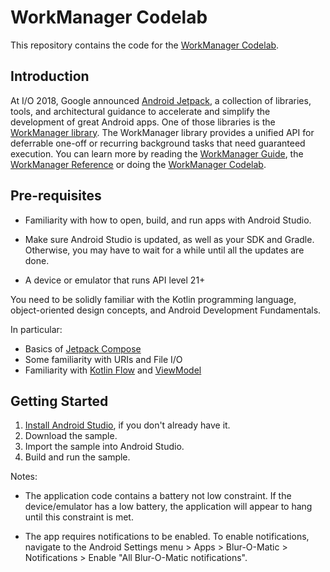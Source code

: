  WorkManager Codelab
===================================

This repository contains the code for the [WorkManager Codelab](https://developer.android.com/codelabs/basic-android-kotlin-compose-workmanager).

Introduction
------------

At I/O 2018, Google announced [Android Jetpack](https://developer.android.com/jetpack/), a collection of libraries, tools, and architectural guidance to accelerate and simplify the development of great Android apps. One of those libraries is the [WorkManager library](https://developer.android.com/topic/libraries/architecture/workmanager/). The WorkManager library provides a unified API for deferrable one-off or recurring background tasks that need guaranteed execution. You can learn more by reading the [WorkManager Guide](https://developer.android.com/topic/libraries/architecture/workmanager/), the [WorkManager Reference](https://developer.android.com/reference/androidx/work/package-summary) or doing the [WorkManager Codelab](https://developer.android.com/codelabs/basic-android-kotlin-compose-workmanager).

Pre-requisites
--------------

* Familiarity with how to open, build, and run apps with Android Studio.

* Make sure Android Studio is updated, as well as your SDK and Gradle. Otherwise, you may have to wait for a while until all the updates are done.

* A device or emulator that runs API level 21+

You need to be solidly familiar with the Kotlin programming language, object-oriented design concepts, and Android Development Fundamentals.

In particular:

* Basics of [Jetpack Compose](https://developer.android.com/courses/pathways/compose)
* Some familiarity with URIs and File I/O
* Familiarity with [Kotlin Flow](https://developer.android.com/kotlin/flow) and [ViewModel](https://developer.android.com/topic/libraries/architecture/viewmodel)

Getting Started
---------------

1. [Install Android Studio](https://developer.android.com/studio/install.html), if you don't already have it.
2. Download the sample.
3. Import the sample into Android Studio.
4. Build and run the sample.

Notes:
- The application code contains a battery not low constraint. If the device/emulator has a low battery, the application will appear to hang until this constraint is met.

- The app requires notifications to be enabled. To enable notifications, navigate to the Android Settings menu > Apps > Blur-O-Matic > Notifications > Enable "All Blur-O-Matic notifications".
